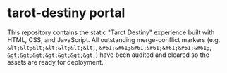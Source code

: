 # tarot-destiny portal

This repository contains the static "Tarot Destiny" experience built with HTML, CSS, and JavaScript. All outstanding merge-conflict markers (e.g. `&lt;&lt;&lt;&lt;&lt;&lt;&lt;`, `&#61;&#61;&#61;&#61;&#61;&#61;&#61;`, `&gt;&gt;&gt;&gt;&gt;&gt;&gt;`) have been audited and cleared so the assets are ready for deployment.
